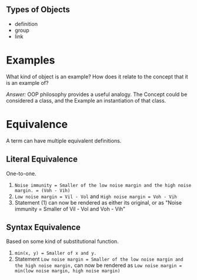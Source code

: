 Types of Objects
----------------

* definition
* group
* link

Examples
========

What kind of object is an example? How does it relate to the concept that it is an example of?

_Answer:_ OOP philosophy provides a useful analogy. The Concept could be considered a class, and the Example an instantiation of that class.

Equivalence
===========

A term can have multiple equivalent definitions.

Literal Equivalence
-------------------

One-to-one.

1. `Noise immunity = Smaller of the low noise margin and the high noise margin. = (Voh - Vih)`
2. `Low noise margin = Vil - Vol` and `High noise margin = Voh - Vih`
3. Statement (1) can now be rendered as either its original, or as "Noise immunity = Smaller of Vil - Vol and Voh - Vih"

Syntax Equivalence
------------------

Based on some kind of substitutional function.

1. `min(x, y) = Smaller of x and y.`
2. Statement `Low noise margin = Smaller of the low noise margin and the high noise margin,` can now be rendered as `Low noise margin = min(low noise margin, high noise margin)`
